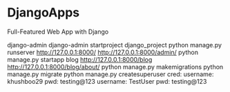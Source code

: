 # DjangoApps
Full-Featured Web App with Django

django-admin
django-admin startproject django_project
python manage.py runserver
http://127.0.0.1:8000/
http://127.0.0.1:8000/admin/
python manage.py startapp blog
http://127.0.0.1:8000/blog
http://127.0.0.1:8000/blog/about/
python manage.py makemigrations
python manage.py migrate
python manage.py createsuperuser
	cred: username: khushboo29
		pwd: testing@123
	username: TestUser
		pwd: testing@123
